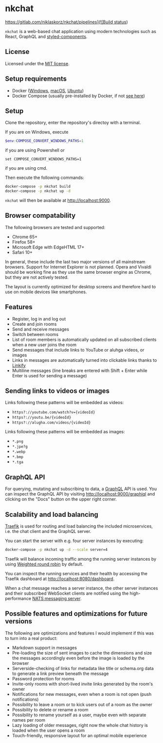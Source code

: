 # nkchat

[https://gitlab.com/niklaskorz/nkchat/pipelines](![Build status](https://img.shields.io/gitlab/pipeline/niklaskorz/nkchat.svg))

`nkchat` is a web-based chat application using modern technologies such as
React, GraphQL and [styled-components](https://www.styled-components.com/).

## License

Licensed under the [MIT license](LICENSE).

## Setup requirements

- Docker ([Windows](https://docs.docker.com/docker-for-windows/), [macOS](https://docs.docker.com/docker-for-mac/), [Ubuntu](https://docs.docker.com/install/linux/docker-ce/ubuntu/))
- Docker Compose (usually pre-installed by Docker, if not [see here](https://docs.docker.com/compose/install/))

## Setup

Clone the repository, enter the repository's directoy with a terminal.

If you are on Windows, execute
```powershell
$env:COMPOSE_CONVERT_WINDOWS_PATHS=1
```
if you are using Powershell or
```
set COMPOSE_CONVERT_WINDOWS_PATHS=1
```
if you are using cmd.

Then execute the following commands:
```sh
docker-compose -p nkchat build
docker-compose -p nkchat up -d
```

`nkchat` will then be available at [http://localhost:9000](http://localhost:9000).

## Browser compatability

The following browsers are tested and supported:
- Chrome 65+
- Firefox 58+
- Microsoft Edge with EdgeHTML 17+
- Safari 10+

In general, these include the last two major versions of all mainstream
browsers. Support for Internet Explorer is not planned. Opera and Vivaldi
should be working fine as they use the same browser engine as Chrome, but they
are not actively tested.

The layout is currently optimized for desktop screens and therefore hard to
use on mobile devices like smartphones.

## Features

- Register, log in and log out
- Create and join rooms
- Send and receive messages
- Switch between rooms
- List of room members is automatically updated on all subscribed clients when a new user joins the room
- Send messages that include links to YouTube or aluhga videos, or images
- Links in messages are automatically turned into clickable links thanks to [Linkify](https://github.com/SoapBox/linkifyjs)
- Multiline messages (line breaks are entered with Shift + Enter while Enter is used for sending a message)

## Sending links to videos or images

Links following these patterns will be embedded as videos:
- `https?://youtube.com/watch?v={videoId}`
- `https?://youtu.be/{videoId}`
- `https?://alugha.com/videos/{videoId}`

Links following these patterns will be embedded as images:
- `*.png`
- `*.jpe?g`
- `*.webp`
- `*.bmp`
- `*.tga`

## GraphQL API

For querying, mutating and subscribing to data, a
[GraphQL](https://graphql.org/learn/) API is used. 
You can inspect the GraphQL API by visiting
[http://localhost:9000/graphiql](http://localhost:9000/graphiql) and clicking
on the "Docs" button on the upper right corner.

## Scalability and load balancing

[Traefik](https://docs.traefik.io/) is used for routing and load balancing the
included microservices, i.e. the chat client and the GraphQL server.

You can start the server with e.g. four server instances by executing:
```sh
docker-compose -p nkchat up -d --scale server=4
```

Traefik will balance incoming traffic among the running server instances by
using [Weighted round robin](https://en.wikipedia.org/wiki/Weighted_round_robin)
by default.

You can inspect the running services and their health by accessing the
Traefik dashboard at [http://localhost:8080/dashboard](http://localhost:8080/dashboard).

When a chat message reaches a server instance, the other server instances
and their subscribed WebSocket clients are notified using the high-performance
[NATS messaging server](https://github.com/nats-io/gnatsd).

## Possible features and optimizations for future versions

The following are optimizations and features I would implement if this was to
turn into a real product:
- Markdown support in messages
- Pre-loading the size of sent images to cache the dimensions and size the messages accordingly even before the image is loaded by the browser
- Serverside-checking of links for metadata like title or schema.org data to generate a link preview beneath the message
- Password protection for rooms
- Invite-only rooms with short-lived invite links generated by the room's owner
- Notifications for new messages, even when a room is not open (push notifications)
- Possibility to leave a room or to kick users out of a room as the owner
- Possibility to delete or rename a room
- Possibility to rename yourself as a user, maybe even with separate names per room
- Lazy loading of older messages, right now the whole chat history is loaded when the user opens a room
- Touch-friendly, responsive layout for an optimal mobile experience
